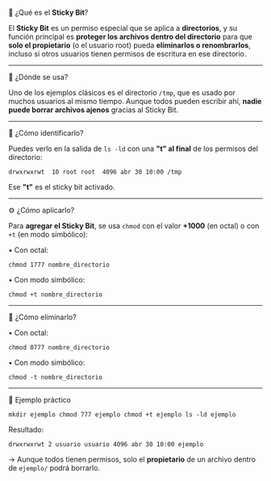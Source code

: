 📌 ¿Qué es el **Sticky Bit**?

El **Sticky Bit** es un permiso especial que se aplica a **directorios**, y su función principal es **proteger los archivos dentro del directorio** para que **solo el propietario** (o el usuario root) pueda **eliminarlos o renombrarlos**, incluso si otros usuarios tienen permisos de escritura en ese directorio.

---

🔐 ¿Dónde se usa?

Uno de los ejemplos clásicos es el directorio `/tmp`, que es usado por muchos usuarios al mismo tiempo. Aunque todos pueden escribir ahí, **nadie puede borrar archivos ajenos** gracias al Sticky Bit.

---

🧪 ¿Cómo identificarlo?

Puedes verlo en la salida de `ls -ld` con una **"t" al final** de los permisos del directorio:

`drwxrwxrwt  10 root root  4096 abr 30 10:00 /tmp`

Ese **"t"** es el sticky bit activado.

---

⚙️ ¿Cómo aplicarlo?

Para **agregar el Sticky Bit**, se usa `chmod` con el valor **+1000** (en octal) o con `+t` (en modo simbólico):

• Con octal:

`chmod 1777 nombre_directorio`

• Con modo simbólico:

`chmod +t nombre_directorio`

---

🔎 ¿Cómo eliminarlo?

• Con octal:

`chmod 0777 nombre_directorio`

• Con modo simbólico:

`chmod -t nombre_directorio`

---

🧠 Ejemplo práctico

`mkdir ejemplo chmod 777 ejemplo chmod +t ejemplo ls -ld ejemplo`

Resultado:

`drwxrwxrwt 2 usuario usuario 4096 abr 30 10:00 ejemplo`

→ Aunque todos tienen permisos, solo el **propietario** de un archivo dentro de `ejemplo/` podrá borrarlo.